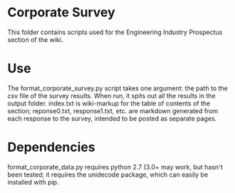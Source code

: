 Corporate Survey
==================

This folder contains scripts used for the Engineering Industry Prospectus section of the wiki.

Use
=====

The format_corporate_survey.py script takes one argument: the path to the csv file of the survey results.  When run, it spits out all the results in the output folder.  index.txt is wiki-markup for the table of contents of the section; reponse0.txt, response1.txt, etc. are markdown generated from each response to the survey, intended to be posted as separate pages.

Dependencies
==============

format_corporate_data.py requires python 2.7 (3.0+ may work, but hasn't been tested; it requires the unidecode package, which can easily be installed with pip.
